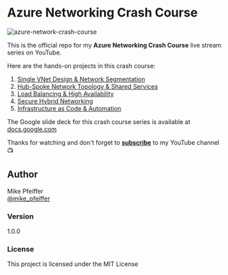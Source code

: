 # Azure Networking Crash Course

![azure-network-crash-course](https://user-images.githubusercontent.com/5126491/165672396-5f13d773-564b-4aac-b132-c54443ca0bca.png)

This is the official repo for my **Azure Networking Crash Course** live stream series on YouTube.

Here are the hands-on projects in this crash course:

1. [Single VNet Design & Network Segmentation](https://github.com/mikepfeiffer/azure-network-101/tree/main/projects/Project%201)
2. [Hub-Spoke Network Topology & Shared Services](https://github.com/mikepfeiffer/azure-network-101/tree/main/projects/Project%202)
3. [Load Balancing & High Availability](https://github.com/mikepfeiffer/azure-network-101/tree/main/projects/Project%203)
4. [Secure Hybrid Networking](https://github.com/mikepfeiffer/azure-network-101/tree/main/projects/Project%204)
5. [Infrastructure as Code & Automation](https://github.com/mikepfeiffer/azure-network-101/tree/main/projects/Project%205)

The Google slide deck for this crash course series is available at 
[docs.google.com](https://docs.google.com/presentation/d/1X8aJb24e89HeLSWU0gvbELgIHIkfqQFdUXFbfG0RHVg/edit?usp=sharing)

Thanks for watching and don't forget to **[subscribe](https://www.youtube.com/channel/UCuoEOqepPoBrnpL5C3P6Ehg?sub_confirmation=1)** to my YouTube channel 📺

## Author

Mike Pfeiffer<br>
[@mike_pfeiffer](https://twitter.com/mike_pfeiffer)

### Version

1.0.0

### License

This project is licensed under the MIT License
